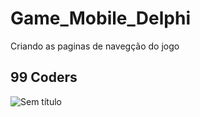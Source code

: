 # Game_Mobile_Delphi
Criando as paginas de navegção do jogo 
## 99 Coders


![Sem título](https://user-images.githubusercontent.com/79285480/137633923-9bb54156-9ab5-4356-8644-2ff7941c8af7.png)
